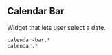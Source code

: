Calendar Bar
------------
Widget that lets user select a date.

```match
calendar-bar.*
calendar.*
```
